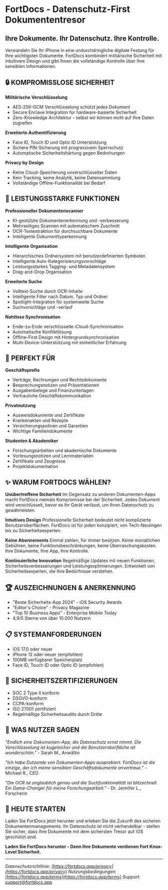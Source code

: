 # FortDocs - Datenschutz-First Dokumententresor

## Ihre Dokumente. Ihr Datenschutz. Ihre Kontrolle.

Verwandeln Sie Ihr iPhone in eine undurchdringliche digitale Festung für Ihre wichtigsten Dokumente. FortDocs kombiniert militärische Sicherheit mit intuitivem Design und gibt Ihnen die vollständige Kontrolle über Ihre sensiblen Informationen.

## 🔒 KOMPROMISSLOSE SICHERHEIT

**Militärische Verschlüsselung**
- AES-256-GCM Verschlüsselung schützt jedes Dokument
- Secure Enclave Integration für hardware-basierte Sicherheit
- Zero-Knowledge Architektur - selbst wir können nicht auf Ihre Daten zugreifen

**Erweiterte Authentifizierung**
- Face ID, Touch ID und Optic ID Unterstützung
- Sichere PIN-Sicherung mit progressivem Sperrschutz
- Automatische Sicherheitshärtung gegen Bedrohungen

**Privacy by Design**
- Keine Cloud-Speicherung unverschlüsselter Daten
- Kein Tracking, keine Analytik, keine Datensammlung
- Vollständige Offline-Funktionalität bei Bedarf

## 📱 LEISTUNGSSTARKE FUNKTIONEN

**Professioneller Dokumentenscanner**
- KI-gestützte Dokumentenerkennung und -verbesserung
- Mehrseitiges Scannen mit automatischem Zuschnitt
- OCR-Textextraktion für durchsuchbare Dokumente
- Intelligente Dokumenttyperkennung

**Intelligente Organisation**
- Hierarchisches Ordnersystem mit benutzerdefinierten Symbolen
- Intelligente Auto-Kategorisierungsvorschläge
- Leistungsstarkes Tagging- und Metadatensystem
- Drag-and-Drop Organisation

**Erweiterte Suche**
- Volltext-Suche durch OCR-Inhalte
- Intelligente Filter nach Datum, Typ und Ordner
- Spotlight-Integration für systemweite Suche
- Suchvorschläge und -verlauf

**Nahtlose Synchronisation**
- Ende-zu-Ende verschlüsselte iCloud-Synchronisation
- Automatische Konfliktlösung
- Offline-First Design mit Hintergrundsynchronisation
- Multi-Device-Unterstützung mit einheitlicher Erfahrung

## 🎯 PERFEKT FÜR

**Geschäftsprofis**
- Verträge, Rechnungen und Rechtsdokumente
- Besprechungsnotizen und Präsentationen
- Ausgabenbelege und Finanzunterlagen
- Vertrauliche Geschäftskommunikation

**Privatnutzung**
- Ausweisdokumente und Zertifikate
- Krankenakten und Rezepte
- Versicherungspolicen und Garantien
- Wichtige Familiendokumente

**Studenten & Akademiker**
- Forschungsarbeiten und akademische Dokumente
- Vorlesungsnotizen und Lernmaterialien
- Zertifikate und Zeugnisse
- Projektdokumentation

## ✨ WARUM FORTDOCS WÄHLEN?

**Unübertroffene Sicherheit**
Im Gegensatz zu anderen Dokumenten-Apps macht FortDocs niemals Kompromisse bei der Sicherheit. Jedes Dokument wird verschlüsselt, bevor es Ihr Gerät verlässt, um Ihren Datenschutz zu gewährleisten.

**Intuitives Design**
Professionelle Sicherheit bedeutet nicht komplizierte Benutzeroberflächen. FortDocs ist für jeden konzipiert, von Tech-Neulingen bis zu Sicherheitsexperten.

**Keine Abonnements**
Einmal zahlen, für immer besitzen. Keine monatlichen Gebühren, keine Funktionsbeschränkungen, keine Überraschungskosten. Ihre Dokumente, Ihre App, Ihre Kontrolle.

**Kontinuierliche Innovation**
Regelmäßige Updates mit neuen Funktionen, Sicherheitsverbesserungen und Leistungsoptimierungen. Entwickelt von Sicherheitsexperten, die Ihre Bedürfnisse verstehen.

## 🏆 AUSZEICHNUNGEN & ANERKENNUNG

- "Beste Sicherheits-App 2024" - iOS Security Awards
- "Editor's Choice" - Privacy Magazine
- "Top 10 Business Apps" - Enterprise Mobile Today
- 4,9/5 Sterne von über 10.000 Nutzern

## 📋 SYSTEMANFORDERUNGEN

- iOS 17.0 oder neuer
- iPhone 12 oder neuer (empfohlen)
- 100MB verfügbarer Speicherplatz
- Face ID, Touch ID oder Optic ID (empfohlen)

## 🔐 SICHERHEITSZERTIFIZIERUNGEN

- SOC 2 Type II konform
- DSGVO-konform
- CCPA-konform
- ISO 27001 zertifiziert
- Regelmäßige Sicherheitsaudits durch Dritte

## 💬 WAS NUTZER SAGEN

*"Endlich eine Dokumenten-App, die Datenschutz ernst nimmt. Die Verschlüsselung ist kugelsicher und die Benutzeroberfläche ist wunderschön."* - Sarah M., Anwältin

*"Ich habe Dutzende von Dokumenten-Apps ausprobiert. FortDocs ist die einzige, der ich meine sensiblen Geschäftsdokumente anvertraue."* - Michael R., CEO

*"Die OCR ist unglaublich genau und die Suchfunktionalität ist blitzschnell. Ein Game-Changer für meine Forschungsarbeit."* - Dr. Jennifer L., Forscherin

## 🚀 HEUTE STARTEN

Laden Sie FortDocs jetzt herunter und erleben Sie die Zukunft des sicheren Dokumentenmanagements. Ihr Datenschutz ist nicht verhandelbar - stellen Sie sicher, dass Ihre Dokumente mit dem sichersten Tresor auf iOS geschützt sind.

**Laden Sie FortDocs herunter - Denn Ihre Dokumente verdienen Fort Knox-Level Sicherheit.**

---

*Datenschutzrichtlinie: [https://fortdocs.app/privacy](https://fortdocs.app/privacy)*
*Nutzungsbedingungen: [https://fortdocs.app/terms](https://fortdocs.app/terms)*
*Support: [support@fortdocs.app](mailto:support@fortdocs.app)*

